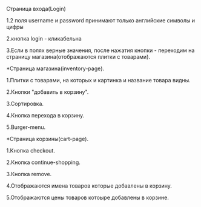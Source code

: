 Страница входа(Login)

1.2 поля username и password принимают только английские символы и цифры

2.кнопка login - кликабельна

3.Если в полях верные значения, после нажатия кнопки - переходим на страницу магазина(отображаются плитки с товарами).

*Страница магазина(inventory-page).

1.Плитки с товарами, на которых и картинка и название товара видны.

2.Кнопки "добавить в корзину".

3.Сортировка.

4.Кнопка перехода в корзину.

5.Burger-menu.

*Страница корзины(сart-page).

1.Кнопка checkout.

2.Кнопка continue-shopping.

3.Кнопка remove.

4.Отображаются имена товаров которые добавлены в корзину.

5.Отображаются цены товаров котоыре добавлены в корзинe.